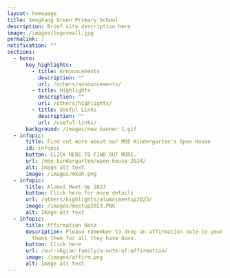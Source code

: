 ```yaml
---
layout: homepage
title: Sengkang Green Primary School
description: Brief site description here
image: /images/logosmall.jpg
permalink: /
notification: ""
sections:
  - hero:
      key_highlights:
        - title: Announcements
          description: ""
          url: /others/announcements/
        - title: Highlights
          description: ""
          url: /others/highlights/
        - title: Useful Links
          description: ""
          url: /useful-links/
      background: /images/new banner 1.gif
  - infopic:
      title: Find out more about our MOE Kindergarten's Open House
      id: infopic
      button: CLICK HERE TO FIND OUT MORE.
      url: /moe-kindergarten/open-house-2024/
      alt: Image alt text
      image: /images/mkoh.png
  - infopic:
      title: Alumni Meet-Up 2023
      button: Click here for more details
      url: /others/highlights/alumnimeetup2023/
      image: /images/meetup2023.PNG
      alt: Image alt text
  - infopic:
      title: Affirmation Note
      description: Please remember to drop an affirmation note to your teachers to
        thank them for all they have done.
      button: Click here
      url: /our-skgian-family/a-note-of-affirmation/
      image: /images/affirm.png
      alt: Image alt text
---
```

